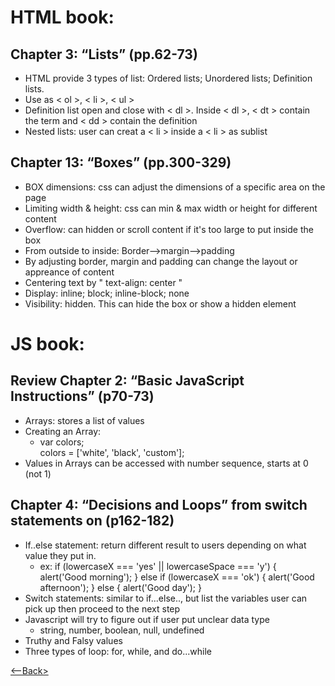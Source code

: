 # HTML book:

## Chapter 3: “Lists” (pp.62-73)
* HTML provide 3 types of list: Ordered lists; Unordered lists; Definition lists.
* Use as < ol >, < li >, < ul > 
* Definition list open and close with < dl >. Inside < dl >, < dt > contain the term and < dd > contain the definition
* Nested lists: user can creat a < li > inside a < li > as sublist


## Chapter 13: “Boxes” (pp.300-329)
* BOX dimensions: css can adjust the dimensions of a specific area on the page
* Limiting width & height: css can min & max width or height for different content
* Overflow: can hidden or scroll content if it's too large to put inside the box
* From outside to inside: Border-->margin-->padding
* By adjusting border, margin and padding can change the layout or appreance of content
* Centering text by " text-align: center "
* Display: inline; block; inline-block; none
* Visibility: hidden. This can hide the box or show a hidden element

# JS book:

## Review Chapter 2: “Basic JavaScript Instructions” (p70-73)
* Arrays: stores a list of values
* Creating an Array:
  * var colors;    
    colors = ['white', 'black', 'custom'];
* Values in Arrays can be accessed with number sequence, starts at 0 (not 1)


## Chapter 4: “Decisions and Loops” from switch statements on (p162-182)
* If..else statement: return different result to users depending on what value they put in.
  * ex: if (lowercaseX === 'yes' || lowercaseSpace === 'y') {
    alert('Good morning');
  } else if (lowercaseX === 'ok') {
    alert('Good afternoon');
  }
  else {
    alert('Good day');
  }
* Switch statements: similar to if...else.., but list the variables user can pick up then proceed to the next step
* Javascript will try to figure out if user put unclear data type
  * string, number, boolean, null, undefined
* Truthy and Falsy values
* Three types of loop: for, while, and do...while

[<--Back>](README.md)